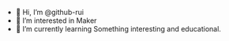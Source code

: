 - 👋 Hi, I’m @github-rui
- 👀 I’m interested in Maker 
- 🌱 I’m currently learning Something interesting and educational. 

<!---
github-rui/github-rui is a ✨ special ✨ repository because its `README.md` (this file) appears on your GitHub profile.
You can click the Preview link to take a look at your changes.
--->
